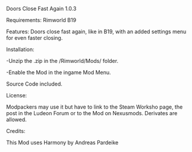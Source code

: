 Doors Close Fast Again 1.0.3

Requirements: Rimworld B19

Features: Doors close fast again, like in B19, with an added settings menu for even faster closing.

Installation:

-Unzip the .zip in the /Rimworld/Mods/ folder.

-Enable the Mod in the ingame Mod Menu.

Source Code included.

License:

Modpackers may use it but have to link to the Steam Worksho page, the post in the Ludeon Forum or to the Mod on Nexusmods. Derivates are allowed.

Credits:

This Mod uses Harmony by Andreas Pardeike
